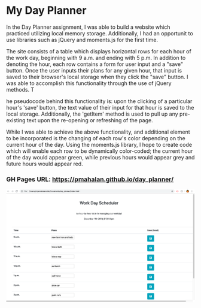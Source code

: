 # My Day Planner

In the Day Planner assignment, I was able to build a website which practiced utilizing local memory storage. Additionally, I had an opportunit to use libraries such as jQuery and moments.js for the first time.

The site consists of a table which displays horizontal rows for each hour of the work day, beginning with 9 a.m. and ending with 5 p.m. In addition to denoting the hour, each row contains a form for user input and a "save" button. Once the user inputs their plans for any given hour, that input is saved to their browser's local storage when they click the "save" button. I was able to accomplish this functionality through the use of jQuery methods. T

he pseudocode behind this functionality is: upon the clicking of a particular hour's 'save' button, the text value of their input for that hour is saved to the local storage. Additionally, the 'getItem' method is used to pull up any pre-existing text upon the re-opening or refreshing of the page.

While I was able to achieve the above functionality, and additional element to be incorporated is the changing of each row's color depending on the current hour of the day. Using the moments.js library, I hope to create code which will enable each row to be dynamically color-coded; the current hour of the day would appear green, while previous hours would appear grey and future hours would appear red.

### GH Pages URL:  https://pmahalan.github.io/day_planner/

![App Screenshot](dayplanner.jpg "Picture of Website")
